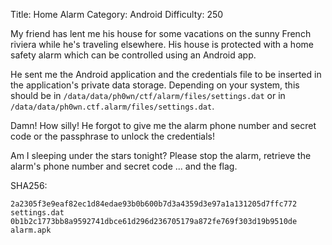 Title: Home Alarm
Category: Android
Difficulty: 250

My friend has lent me his house for some vacations on the sunny French riviera while he's traveling elsewhere. His house is protected with a home safety alarm which can be controlled using an Android app.

He sent me the Android application and the credentials file to be inserted in the application's private data storage. Depending on your system, this should be in  `/data/data/ph0wn/ctf/alarm/files/settings.dat` or in `/data/data/ph0wn.ctf.alarm/files/settings.dat`.

Damn! How silly! He forgot to give me the alarm phone number and secret code or the passphrase to unlock the credentials!

Am I sleeping under the stars tonight? Please stop the alarm, retrieve the alarm's phone number and secret code ... and the flag.

SHA256:
```
2a2305f3e9eaf82ec1d84edae93b0b600b7d3a4359d3e97a1a131205d7ffc772  settings.dat
0b1b2c1773bb8a9592741dbce61d296d236705179a872fe769f303d19b9510de  alarm.apk
```
